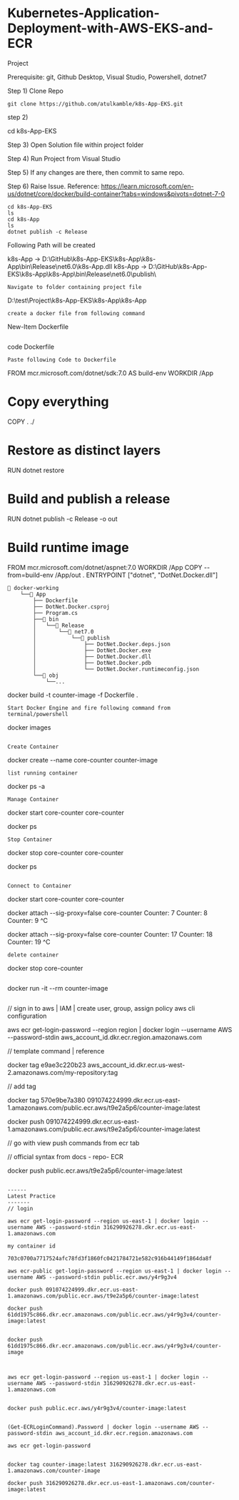 # Kubernetes-Application-Deployment-with-AWS-EKS-and-ECR
Project

Prerequisite: git, Github Desktop, Visual Studio, Powershell, dotnet7

Step 1) Clone Repo 
```
git clone https://github.com/atulkamble/k8s-App-EKS.git
```
step 2) 

cd k8s-App-EKS

Step 3) Open Solution file within project folder

Step 4) Run Project from Visual Studio

Step 5) If any changes are there, then commit to same repo.

Step 6) Raise Issue.
Reference: https://learn.microsoft.com/en-us/dotnet/core/docker/build-container?tabs=windows&pivots=dotnet-7-0

```
cd k8s-App-EKS
ls
cd k8s-App
ls
dotnet publish -c Release
```
Following Path will be created

k8s-App -> D:\GitHub\k8s-App-EKS\k8s-App\k8s-App\bin\Release\net6.0\k8s-App.dll
k8s-App -> D:\GitHub\k8s-App-EKS\k8s-App\k8s-App\bin\Release\net6.0\publish\

```
Navigate to folder containing project file
```
D:\test\Project\k8s-App-EKS\k8s-App\k8s-App
```
create a docker file from following command
```
New-Item Dockerfile
```
```
code Dockerfile
```
Paste following Code to Dockerfile

```
FROM mcr.microsoft.com/dotnet/sdk:7.0 AS build-env
WORKDIR /App

# Copy everything
COPY . ./
# Restore as distinct layers
RUN dotnet restore
# Build and publish a release
RUN dotnet publish -c Release -o out

# Build runtime image
FROM mcr.microsoft.com/dotnet/aspnet:7.0
WORKDIR /App
COPY --from=build-env /App/out .
ENTRYPOINT ["dotnet", "DotNet.Docker.dll"]
```
📁 docker-working
    └──📂 App
        ├── Dockerfile
        ├── DotNet.Docker.csproj
        ├── Program.cs
        ├──📂 bin
        │   └──📂 Release
        │       └──📂 net7.0
        │           └──📂 publish
        │               ├── DotNet.Docker.deps.json
        │               ├── DotNet.Docker.exe
        │               ├── DotNet.Docker.dll
        │               ├── DotNet.Docker.pdb
        │               └── DotNet.Docker.runtimeconfig.json
        └──📁 obj
            └──...

```
docker build -t counter-image -f Dockerfile .
```
Start Docker Engine and fire following command from terminal/powershell
```
docker images
```

Create Container
```
docker create --name core-counter counter-image
```
list running container
```
docker ps -a
```
Manage Container
```
docker start core-counter
core-counter

docker ps
```
Stop Container
```
docker stop core-counter
core-counter

docker ps
```

Connect to Container
```
docker start core-counter
core-counter

docker attach --sig-proxy=false core-counter
Counter: 7
Counter: 8
Counter: 9
^C

docker attach --sig-proxy=false core-counter
Counter: 17
Counter: 18
Counter: 19
^C
```
delete container
```
docker stop core-counter
```
```
docker run -it --rm counter-image
```

```
// sign in to aws | IAM | create user, group, assign policy
aws cli configuration

aws ecr get-login-password --region region | docker login --username AWS --password-stdin aws_account_id.dkr.ecr.region.amazonaws.com


// template command | reference

docker tag e9ae3c220b23 aws_account_id.dkr.ecr.us-west-2.amazonaws.com/my-repository:tag

// add tag 

docker tag 570e9be7a380 091074224999.dkr.ecr.us-east-1.amazonaws.com/public.ecr.aws/t9e2a5p6/counter-image:latest

docker push 091074224999.dkr.ecr.us-east-1.amazonaws.com/public.ecr.aws/t9e2a5p6/counter-image:latest

// go with view push commands from ecr tab

// official syntax from docs - repo- ECR 

docker push public.ecr.aws/t9e2a5p6/counter-image:latest
```

------
Latest Practice
-------
// login

aws ecr get-login-password --region us-east-1 | docker login --username AWS --password-stdin 316290926278.dkr.ecr.us-east-1.amazonaws.com

my container id

703c0700a7717524afc78fd3f1860fc0421784721e582c916b44149f1864da8f

aws ecr-public get-login-password --region us-east-1 | docker login --username AWS --password-stdin public.ecr.aws/y4r9g3v4

docker push 091074224999.dkr.ecr.us-east-1.amazonaws.com/public.ecr.aws/t9e2a5p6/counter-image:latest

docker push 61dd1975c866.dkr.ecr.amazonaws.com/public.ecr.aws/y4r9g3v4/counter-image:latest


docker push 61dd1975c866.dkr.ecr.amazonaws.com/public.ecr.aws/y4r9g3v4/counter-image



aws ecr get-login-password --region us-east-1 | docker login --username AWS --password-stdin 316290926278.dkr.ecr.us-east-1.amazonaws.com


docker push public.ecr.aws/y4r9g3v4/counter-image:latest


(Get-ECRLoginCommand).Password | docker login --username AWS --password-stdin aws_account_id.dkr.ecr.region.amazonaws.com

aws ecr get-login-password 


docker tag counter-image:latest 316290926278.dkr.ecr.us-east-1.amazonaws.com/counter-image

docker push 316290926278.dkr.ecr.us-east-1.amazonaws.com/counter-image:latest



